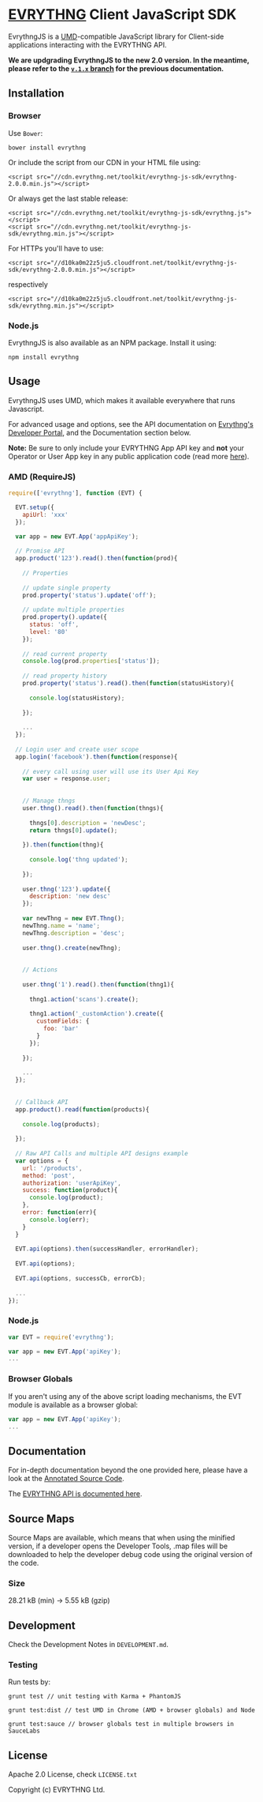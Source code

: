 # [EVRYTHNG](https://www.evrythng.com) Client JavaScript SDK

EvrythngJS is a [UMD](https://github.com/umdjs/umd)-compatible JavaScript library for Client-side applications
interacting with the EVRYTHNG API.

**We are updgrading EvrythngJS to the new 2.0 version. In the meantime, please refer to 
the [`v.1.x` branch](https://github.com/evrythng/evrythng-js-sdk/tree/v1.x) for the previous documentation.**

## Installation

### Browser

Use `Bower`:

    bower install evrythng

Or include the script from our CDN in your HTML file using:

    <script src="//cdn.evrythng.net/toolkit/evrythng-js-sdk/evrythng-2.0.0.min.js"></script>
 
Or always get the last stable release:

    <script src="//cdn.evrythng.net/toolkit/evrythng-js-sdk/evrythng.js"></script>
    <script src="//cdn.evrythng.net/toolkit/evrythng-js-sdk/evrythng.min.js"></script>
    
For HTTPs you'll have to use:

    <script src="//d10ka0m22z5ju5.cloudfront.net/toolkit/evrythng-js-sdk/evrythng-2.0.0.min.js"></script>

respectively

    <script src="//d10ka0m22z5ju5.cloudfront.net/toolkit/evrythng-js-sdk/evrythng.min.js"></script>
    
### Node.js

EvrythngJS is also available as an NPM package. Install it using:

    npm install evrythng


## Usage

EvrythngJS uses UMD, which makes it available everywhere that runs Javascript.

For advanced usage and options, see the API documentation on [Evrythng's Developer
Portal](https://dev.evrythng.com/documentation), and the Documentation section below. 

**Note:** Be sure to only include your EVRYTHNG App API key and **not** your Operator or User
App key in any public application code (read more [here](https://dev.evrythng.com/documentation/api#users)).

### AMD (RequireJS)

```javascript
require(['evrythng'], function (EVT) {

  EVT.setup({
    apiUrl: 'xxx'
  });
    
  var app = new EVT.App('appApiKey');

  // Promise API
  app.product('123').read().then(function(prod){
  
    // Properties
    
    // update single property
    prod.property('status').update('off');
        
    // update multiple properties
    prod.property().update({
      status: 'off',
      level: '80'
    });
    
    // read current property
    console.log(prod.properties['status']);
    
    // read property history
    prod.property('status').read().then(function(statusHistory){
    
      console.log(statusHistory);
      
    });
    
    ...
  });
    
  // Login user and create user scope  
  app.login('facebook').then(function(response){
    
    // every call using user will use its User Api Key
    var user = response.user;
    
   
    // Manage thngs
    user.thng().read().then(function(thngs){
        
      thngs[0].description = 'newDesc';              
      return thngs[0].update();
            
    }).then(function(thng){
        
      console.log('thng updated');
            
    });
    
    user.thng('123').update({
      description: 'new desc'
    });
    
    var newThng = new EVT.Thng();
    newThng.name = 'name';
    newThng.description = 'desc';
    
    user.thng().create(newThng);
    
    
    // Actions
    
    user.thng('1').read().then(function(thng1){
      
      thng1.action('scans').create();
      
      thng1.action('_customAction').create({
        customFields: {
          foo: 'bar'
        }
      });
    
    });
    
    ...
  });
  
  
  // Callback API
  app.product().read(function(products){
  
    console.log(products);
    
  });
  
  // Raw API Calls and multiple API designs example
  var options = {
    url: '/products',
    method: 'post',
    authorization: 'userApiKey',
    success: function(product){
      console.log(product);
    },
    error: function(err){
      console.log(err);                            
    }
  }
  
  EVT.api(options).then(successHandler, errorHandler);
  
  EVT.api(options);
  
  EVT.api(options, successCb, errorCb);
  
  ...
});
```

### Node.js

```javascript
var EVT = require('evrythng');

var app = new EVT.App('apiKey');
...
```

### Browser Globals

If you aren't using any of the above script loading mechanisms, the EVT module is available
as a browser global:

```javascript
var app = new EVT.App('apiKey');
...
```

## Documentation

For in-depth documentation beyond the one provided here, please have a look at the 
[Annotated Source Code](https://evrythng.github.io/evrythng-js-sdk).

The [EVRYTHNG API is documented here](https://dev.evrythng.com/documentation/api).

## Source Maps

Source Maps are available, which means that when using the minified version, if a developer opens the 
Developer Tools, .map files will be downloaded to help the developer debug code using the original version
of the code.

### Size

28.21 kB (min) → 5.55 kB (gzip)

## Development

Check the Development Notes in `DEVELOPMENT.md`.

### Testing

Run tests by:

    grunt test // unit testing with Karma + PhantomJS
    
    grunt test:dist // test UMD in Chrome (AMD + browser globals) and Node
    
    grunt test:sauce // browser globals test in multiple browsers in SauceLabs

## License

Apache 2.0 License, check `LICENSE.txt`

Copyright (c) EVRYTHNG Ltd.
